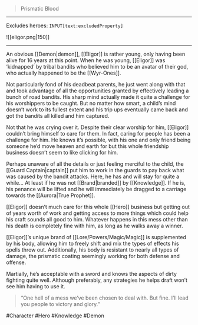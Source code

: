 >Prismatic Blood
---

Excludes heroes: `INPUT[text:excludedProperty]`

![[eligor.png|150]]

---
An obvious [[Demon|demon]], [[Eligor]] is rather young, only having been alive for 16 years at this point. 
When he was young, [[Eligor]] was ‘kidnapped’ by tribal bandits who believed him to be an avatar of their god, who actually happened to be the [[Wyr-Ones]].

Not particularly fond of his deadbeat parents, he just went along with that and took advantage of all the opportunities granted by effectively leading a bunch of road bandits. His sharp mind actually made it quite a challenge for his worshippers to be caught. But no matter how smart, a child’s mind doesn’t work to its fullest extent and his trip ups eventually came back and got the bandits all killed and him captured.

Not that he was crying over it. Despite their clear worship for him, [[Eligor]] couldn’t bring himself to care for them. In fact, caring for people has been a challenge for him. He knows it’s possible, with his one and only friend being someone he’d move heaven and earth for but this whole friendship business doesn’t seem to like clicking for him.

Perhaps unaware of all the details or just feeling merciful to the child, the [[Guard Captain|captain]] put him to work in the guards to pay back what was caused by the bandit attacks. Here, he has and will stay for quite a while… At least if he was not [[Brand|branded]] by [[Knowledge]]. If he is, his penance will be lifted and he will immediately be dragged to a carriage towards the [[Aurora|True Prophet]].

[[Eligor]] doesn’t much care for this whole [[Hero]] business but getting out of years worth of work and getting access to more things which could help his craft sounds all good to him. Whatever happens in this mess other than his death is completely fine with him, as long as he walks away a winner.

[[Eligor]]’s unique brand of [[Lore/Powers/Magic/Magic]] is supplemented by his body, allowing him to freely shift and mix the types of effects his spells throw out. Additionally, his body is resistant to nearly all types of damage, the prismatic coating seemingly working for both defense and offense.

Martially, he’s acceptable with a sword and knows the aspects of dirty fighting quite well. Although preferably, any strategies he helps draft won’t see him having to use it.

>“One hell of a mess we’ve been chosen to deal with. But fine. I’ll lead you people to victory and glory.”

#Character #Hero #Knowledge #Demon